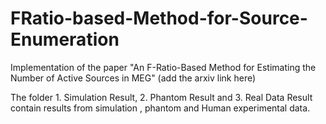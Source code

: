 # FRatio-based-Method-for-Source-Enumeration

Implementation of the paper "An F-Ratio-Based Method for Estimating the Number of Active Sources in MEG" (add the arxiv link here) 

The folder 1. Simulation Result, 2. Phantom Result and 3. Real Data Result contain results from simulation , phantom and Human experimental data.
